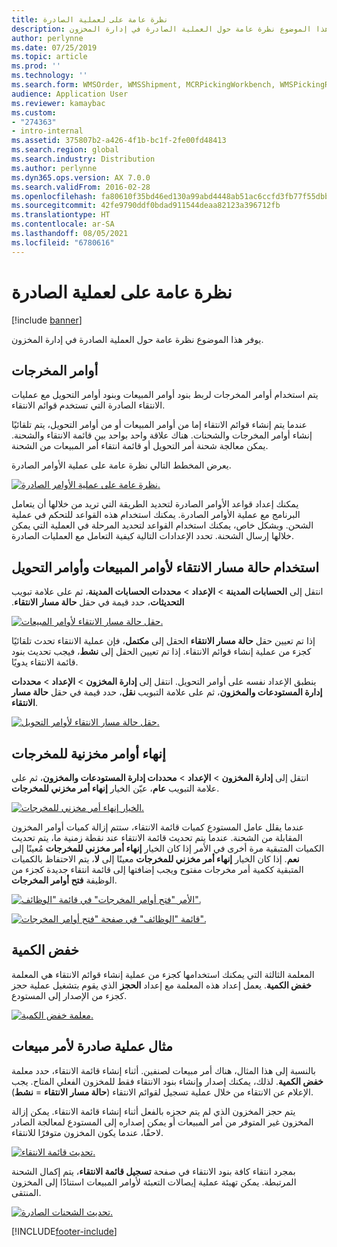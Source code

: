 ```yaml
---
title: نظرة عامة على لعملية الصادرة
description: يوفر هذا الموضوع نظرة عامة حول العملية الصادرة في إدارة المخزون.
author: perlynne
ms.date: 07/25/2019
ms.topic: article
ms.prod: ''
ms.technology: ''
ms.search.form: WMSOrder, WMSShipment, MCRPickingWorkbench, WMSPickingRegistration, CustomFilterGroup
audience: Application User
ms.reviewer: kamaybac
ms.custom:
- "274363"
- intro-internal
ms.assetid: 375807b2-a426-4f1b-bc1f-2fe00fd48413
ms.search.region: global
ms.search.industry: Distribution
ms.author: perlynne
ms.dyn365.ops.version: AX 7.0.0
ms.search.validFrom: 2016-02-28
ms.openlocfilehash: fa80610f35bd46ed130a99abd4448ab51ac6ccfd3fb77f55dbbab0cd1734446d
ms.sourcegitcommit: 42fe9790ddf0bdad911544deaa82123a396712fb
ms.translationtype: HT
ms.contentlocale: ar-SA
ms.lasthandoff: 08/05/2021
ms.locfileid: "6780616"
---
```

# <a name="outbound-process-overview"></a>نظرة عامة على لعملية الصادرة

[!include [banner](../includes/banner.md)]

يوفر هذا الموضوع نظرة عامة حول العملية الصادرة في إدارة المخزون.

## <a name="output-orders"></a>أوامر المخرجات

يتم استخدام أوامر المخرجات لربط بنود أوامر المبيعات وبنود أوامر التحويل مع عمليات الانتقاء الصادرة التي تستخدم قوائم الانتقاء.

عندما يتم إنشاء قوائم الانتقاء إما من أوامر المبيعات أو من أوامر التحويل، يتم تلقائيًا إنشاء أوامر المخرجات والشحنات. هناك علاقة واحد بواحد بين قائمة الانتقاء والشحنة. يمكن معالجة شحنة أمر التحويل أو قائمة انتقاء أمر المبيعات من الشحنة. 

يعرض المخطط‬ التالي نظرة عامة على عملية الأوامر الصادرة. 

[![نظرة عامة على عملية الأوامر الصادرة.](./media/outbound-order.png)](./media/outbound-order.png)

يمكنك إعداد قواعد الأوامر الصادرة لتحديد الطريقة التي تريد من خلالها أن يتعامل البرنامج مع عملية الأوامر الصادرة. يمكنك استخدام هذه القواعد للتحكم في عملية الشحن. وبشكل خاص، يمكنك استخدام القواعد لتحديد المرحلة في العملية التي يمكن خلالها إرسال الشحنة. تحدد الإعدادات التالية كيفية التعامل مع العمليات الصادرة.

## <a name="picking-route-status-for-sales-and-transfer-orders"></a>استخدام حالة مسار الانتقاء لأوامر المبيعات وأوامر التحويل 

انتقل إلى **الحسابات المدينة** \> **الإعداد** \> **محددات الحسابات المدينة‬‏‫**، ثم على علامة تبويب **التحديثات**، حدد قيمة في حقل **حالة مسار الانتقاء**.

[![حقل حالة مسار الانتقاء لأوامر المبيعات.](./media/picking-route-status-sales-order.png)](./media/picking-route-status-sales-order.png)

إذا تم تعيين حقل **حالة مسار الانتقاء** الحقل إلى **مكتمل**، فإن عملية الانتقاء تحدث تلقائيًا كجزء من عملية إنشاء قوائم الانتقاء. إذا تم تعيين الحقل إلى **نشط**، فيجب تحديث بنود قائمة الانتقاء يدويًا.

ينطبق الإعداد نفسه على أوامر التحويل. انتقل إلى **إدارة المخزون** \> **الإعداد** \> **محددات إدارة المستودعات والمخزون‬**، ثم على علامة التبويب **نقل**، حدد قيمة في حقل **حالة مسار الانتقاء**.

[![حقل حالة مسار الانتقاء لأوامر التحويل.](./media/picking-route-status-transfer-order.png)](./media/picking-route-status-transfer-order.png)

## <a name="end-output-inventory-orders"></a>إنهاء أوامر مخزنية للمخرجات

انتقل إلى **إدارة المخزون** \> **الإعداد** \> **محددات إدارة المستودعات والمخزون‬**، ثم على علامة التبويب **عام**، عيّن الخيار **إنهاء أمر مخزني للمخرجات**.

[![الخيار إنهاء أمر مخزني للمخرجات.](./media//end-output-inventory-order.png)](./media//end-output-inventory-order.png)

عندما يقلل عامل المستودع كميات قائمة الانتقاء، ستتم إزالة كميات أوامر المخزون المقابلة من الشحنة. عندما يتم تحديث قائمة الانتقاء عند نقطة زمنية ما، يتم تحديث الكميات المتبقية مرة أخرى في الأمر إذا كان الخيار **‏‫إنهاء أمر مخزني للمخرجات‬** مُعينًا إلى **نعم**. إذا كان الخيار **‏‫إنهاء أمر مخزني للمخرجات‬** معينًا إلى **لا**، يتم الاحتفاظ بالكميات المتبقية ككمية أمر مخرجات مفتوح ويجب إضافتها إلى قائمة انتقاء جديدة كجزء من الوظيفة **فتح أوامر المخرجات**. 

[![الأمر "فتح أوامر المخرجات" في قائمة "الوظائف".](./media/open-output-order.png)](./media/open-output-order.png)

[![قائمة "الوظائف" في صفحة "فتح أوامر المخرجات".](./media/open-output-order-function.png)](./media/open-output-order-function.png)

## <a name="reduce-quantity"></a>خفض الكمية

المعلمة الثالثة التي يمكنك استخدامها كجزء من عملية إنشاء قوائم الانتقاء هي المعلمة **خفض الكمية‬**. يعمل إعداد هذه المعلمة مع إعداد **الحجز** الذي يقوم بتشغيل عملية حجز كجزء من الإصدار إلى المستودع.

[![معلمة خفض الكمية.](./media/reduce-quantity.png)](./media/reduce-quantity.png)

## <a name="example-of-an-outbound-process-for-a-sales-order"></a>مثال عملية صادرة‬ لأمر مبيعات

بالنسبة إلى هذا المثال، هناك أمر مبيعات لصنفين. أثناء إنشاء قائمة الانتقاء، حدد معلمة **خفض الكمية**. لذلك، يمكنك إصدار وإنشاء بنود الانتقاء فقط للمخزون الفعلي المتاح. يجب الإعلام عن الانتقاء من خلال عملية تسجيل لقوائم الانتقاء (**حالة مسار الانتقاء** = **نشط**).

يتم حجز المخزون الذي لم يتم حجزه بالفعل أثناء إنشاء قائمة الانتقاء. يمكن إزالة المخزون غير المتوفر من أمر المبيعات أو يمكن إصداره إلى المستودع لمعالجة الصادر لاحقًا، عندما يكون المخزون متوفرًا للانتقاء.

[![تحديث قائمة الانتقاء.](./media/update-picking-list.png)](./media/update-picking-list.png)

بمجرد انتقاء كافة بنود الانتقاء في صفحة **تسجيل قائمة الانتقاء**، يتم إكمال الشحنة المرتبطة. يمكن تهيئة عملية إيصالات التعبئة لأوامر المبيعات استنادًا إلى المخزون المنتقى.

[![تحديث الشحنات الصادرة.](./media/outbound-shipments.png)](./media/outbound-shipments.png)


[!INCLUDE[footer-include](../../includes/footer-banner.md)]